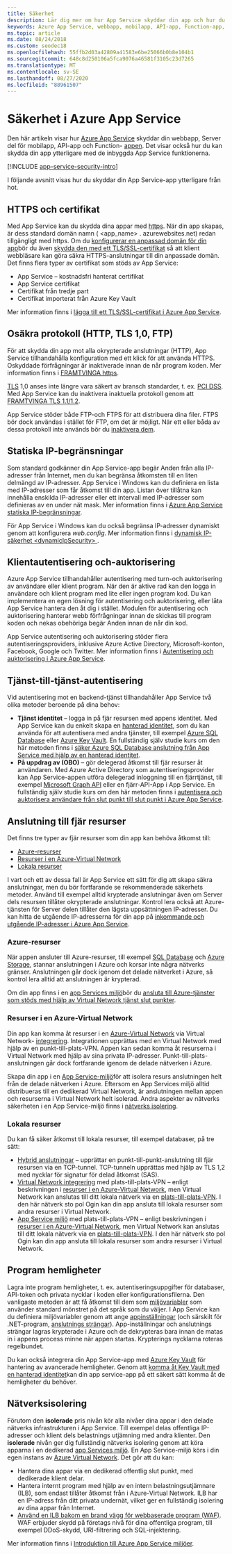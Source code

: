 ```yaml
---
title: Säkerhet
description: Lär dig mer om hur App Service skyddar din app och hur du kan låsa din app ytterligare.
keywords: Azure App Service, webbapp, mobilapp, API-app, Function-app, säkerhet, säker, säker, efterlevnad, kompatibel, certifikat, certifikat, https, FTPS, TLS, förtroende, kryptering, kryptera, krypterad, IP-begränsning, autentisering, auktorisering, autentisering, autentisering, MSI, hanterad tjänst identitet, hanterad identitet, hemligheter, hemlighet, korrigering, korrigering, korrigeringar, version, isolering, nätverks isolering
ms.topic: article
ms.date: 08/24/2018
ms.custom: seodec18
ms.openlocfilehash: 55ffb2d03a42809a41583e6be25066b0b8e104b1
ms.sourcegitcommit: 648c8d250106a5fca9076a46581f3105c23d7265
ms.translationtype: MT
ms.contentlocale: sv-SE
ms.lasthandoff: 08/27/2020
ms.locfileid: "88961507"
---
```

# <a name="security-in-azure-app-service"></a>Säkerhet i Azure App Service

Den här artikeln visar hur [Azure App Service](overview.md) skyddar din webbapp, Server del för mobilapp, API-app och Function- [appen](../azure-functions/index.yml). Det visar också hur du kan skydda din app ytterligare med de inbyggda App Service funktionerna.

[!INCLUDE [app-service-security-intro](../../includes/app-service-security-intro.md)]

I följande avsnitt visas hur du skyddar din App Service-app ytterligare från hot.

## <a name="https-and-certificates"></a>HTTPS och certifikat

Med App Service kan du skydda dina appar med [https](https://wikipedia.org/wiki/HTTPS). När din app skapas, är dess standard domän namn ( \<app_name> . azurewebsites.net) redan tillgängligt med https. Om du [konfigurerar en anpassad domän för din app](app-service-web-tutorial-custom-domain.md)bör du även [skydda den med ett TLS/SSL-certifikat](configure-ssl-bindings.md) så att klient webbläsare kan göra säkra HTTPS-anslutningar till din anpassade domän. Det finns flera typer av certifikat som stöds av App Service:

- App Service – kostnadsfri hanterat certifikat
- App Service certifikat
- Certifikat från tredje part
- Certifikat importerat från Azure Key Vault

Mer information finns i [lägga till ett TLS/SSL-certifikat i Azure App Service](configure-ssl-certificate.md).

## <a name="insecure-protocols-http-tls-10-ftp"></a>Osäkra protokoll (HTTP, TLS 1,0, FTP)

För att skydda din app mot alla okrypterade anslutningar (HTTP), App Service tillhandahålla konfiguration med ett klick för att använda HTTPS. Oskyddade förfrågningar är inaktiverade innan de når program koden. Mer information finns i [FRAMTVINGA https](configure-ssl-bindings.md#enforce-https).

[TLS](https://wikipedia.org/wiki/Transport_Layer_Security) 1,0 anses inte längre vara säkert av bransch standarder, t. ex. [PCI DSS](https://wikipedia.org/wiki/Payment_Card_Industry_Data_Security_Standard). Med App Service kan du inaktivera inaktuella protokoll genom att [FRAMTVINGA TLS 1.1/1.2](configure-ssl-bindings.md#enforce-tls-versions).

App Service stöder både FTP-och FTPS för att distribuera dina filer. FTPS bör dock användas i stället för FTP, om det är möjligt. När ett eller båda av dessa protokoll inte används bör du [inaktivera dem](deploy-ftp.md#enforce-ftps).

## <a name="static-ip-restrictions"></a>Statiska IP-begränsningar

Som standard godkänner din App Service-app begär Anden från alla IP-adresser från Internet, men du kan begränsa åtkomsten till en liten delmängd av IP-adresser. App Service i Windows kan du definiera en lista med IP-adresser som får åtkomst till din app. Listan över tillåtna kan innehålla enskilda IP-adresser eller ett intervall med IP-adresser som definieras av en under nät mask. Mer information finns i [Azure App Service statiska IP-begränsningar](app-service-ip-restrictions.md).

För App Service i Windows kan du också begränsa IP-adresser dynamiskt genom att konfigurera _web.config_. Mer information finns i [dynamisk IP-säkerhet \<dynamicIpSecurity> ](/iis/configuration/system.webServer/security/dynamicIpSecurity/).

## <a name="client-authentication-and-authorization"></a>Klientautentisering och-auktorisering

Azure App Service tillhandahåller autentisering med turn-och auktorisering av användare eller klient program. När den är aktive rad kan den logga in användare och klient program med lite eller ingen program kod. Du kan implementera en egen lösning för autentisering och auktorisering, eller låta App Service hantera den åt dig i stället. Modulen för autentisering och auktorisering hanterar webb förfrågningar innan de skickas till program koden och nekas obehöriga begär Anden innan de når din kod.

App Service autentisering och auktorisering stöder flera autentiseringsproviders, inklusive Azure Active Directory, Microsoft-konton, Facebook, Google och Twitter. Mer information finns i [Autentisering och auktorisering i Azure App Service](overview-authentication-authorization.md).

## <a name="service-to-service-authentication"></a>Tjänst-till-tjänst-autentisering

Vid autentisering mot en backend-tjänst tillhandahåller App Service två olika metoder beroende på dina behov:

- **Tjänst identitet** – logga in på fjär resursen med appens identitet. Med App Service kan du enkelt skapa en [hanterad identitet](overview-managed-identity.md), som du kan använda för att autentisera med andra tjänster, till exempel [Azure SQL Database](/azure/sql-database/) eller [Azure Key Vault](../key-vault/index.yml). En fullständig själv studie kurs om den här metoden finns i [säker Azure SQL Database anslutning från App Service med hjälp av en hanterad identitet](app-service-web-tutorial-connect-msi.md).
- **På uppdrag av (OBO)** – gör delegerad åtkomst till fjär resurser åt användaren. Med Azure Active Directory som autentiseringsprovider kan App Service-appen utföra delegerad inloggning till en fjärrtjänst, till exempel [Microsoft Graph API](../active-directory/develop/microsoft-graph-intro.md) eller en fjärr-API-App i App Service. En fullständig själv studie kurs om den här metoden finns i [autentisera och auktorisera användare från slut punkt till slut punkt i Azure App Service](tutorial-auth-aad.md).

## <a name="connectivity-to-remote-resources"></a>Anslutning till fjär resurser

Det finns tre typer av fjär resurser som din app kan behöva åtkomst till: 

- [Azure-resurser](#azure-resources)
- [Resurser i en Azure-Virtual Network](#resources-inside-an-azure-virtual-network)
- [Lokala resurser](#on-premises-resources)

I vart och ett av dessa fall är App Service ett sätt för dig att skapa säkra anslutningar, men du bör fortfarande se rekommenderade säkerhets metoder. Använd till exempel alltid krypterade anslutningar även om Server dels resursen tillåter okrypterade anslutningar. Kontrol lera också att Azure-tjänsten för Server delen tillåter den lägsta uppsättningen IP-adresser. Du kan hitta de utgående IP-adresserna för din app på [inkommande och utgående IP-adresser i Azure App Service](overview-inbound-outbound-ips.md).

### <a name="azure-resources"></a>Azure-resurser

När appen ansluter till Azure-resurser, till exempel [SQL Database](https://azure.microsoft.com/services/sql-database/) och [Azure Storage](../storage/index.yml), stannar anslutningen i Azure och korsar inte några nätverks gränser. Anslutningen går dock igenom det delade nätverket i Azure, så kontrol lera alltid att anslutningen är krypterad. 

Om din app finns i en [app Services miljö](environment/intro.md)bör du [ansluta till Azure-tjänster som stöds med hjälp av Virtual Network tjänst slut punkter](../virtual-network/virtual-network-service-endpoints-overview.md).

### <a name="resources-inside-an-azure-virtual-network"></a>Resurser i en Azure-Virtual Network

Din app kan komma åt resurser i en [Azure-Virtual Network](../virtual-network/index.yml) via Virtual Network- [integrering](web-sites-integrate-with-vnet.md). Integrationen upprättas med en Virtual Network med hjälp av en punkt-till-plats-VPN. Appen kan sedan komma åt resurserna i Virtual Network med hjälp av sina privata IP-adresser. Punkt-till-plats-anslutningen går dock fortfarande igenom de delade nätverken i Azure. 

Skapa din app i en [App Service-miljö](environment/intro.md)för att isolera resurs anslutningen helt från de delade nätverken i Azure. Eftersom en App Services miljö alltid distribueras till en dedikerad Virtual Network, är anslutningen mellan appen och resurserna i Virtual Network helt isolerad. Andra aspekter av nätverks säkerheten i en App Service-miljö finns i [nätverks isolering](#network-isolation).

### <a name="on-premises-resources"></a>Lokala resurser

Du kan få säker åtkomst till lokala resurser, till exempel databaser, på tre sätt: 

- [Hybrid anslutningar](app-service-hybrid-connections.md) – upprättar en punkt-till-punkt-anslutning till fjär resursen via en TCP-tunnel. TCP-tunneln upprättas med hjälp av TLS 1,2 med nycklar för signatur för delad åtkomst (SAS).
- [Virtual Network integrering](web-sites-integrate-with-vnet.md) med plats-till-plats-VPN – enligt beskrivningen i [resurser i en Azure-Virtual Network](#resources-inside-an-azure-virtual-network), men Virtual Network kan anslutas till ditt lokala nätverk via en [plats-till-plats-VPN](../vpn-gateway/vpn-gateway-howto-site-to-site-resource-manager-portal.md). I den här nätverk sto pol Ogin kan din app ansluta till lokala resurser som andra resurser i Virtual Network.
- [App Service miljö](environment/intro.md) med plats-till-plats-VPN – enligt beskrivningen i [resurser i en Azure-Virtual Network](#resources-inside-an-azure-virtual-network), men Virtual Network kan anslutas till ditt lokala nätverk via en [plats-till-plats-VPN](../vpn-gateway/vpn-gateway-howto-site-to-site-resource-manager-portal.md). I den här nätverk sto pol Ogin kan din app ansluta till lokala resurser som andra resurser i Virtual Network.

## <a name="application-secrets"></a>Program hemligheter

Lagra inte program hemligheter, t. ex. autentiseringsuppgifter för databaser, API-token och privata nycklar i koden eller konfigurationsfilerna. Den vanligaste metoden är att få åtkomst till dem som [miljövariabler](https://wikipedia.org/wiki/Environment_variable) som använder standard mönstret på det språk som du väljer. I App Service kan du definiera miljövariabler genom att ange [appinställningar](configure-common.md#configure-app-settings) (och särskilt för .NET-program, [anslutnings strängar](configure-common.md#configure-connection-strings)). App-inställningar och anslutnings strängar lagras krypterade i Azure och de dekrypteras bara innan de matas in i appens process minne när appen startas. Krypterings nycklarna roteras regelbundet.

Du kan också integrera din App Service-app med [Azure Key Vault](../key-vault/index.yml) för hantering av avancerade hemligheter. Genom att [komma åt Key Vault med en hanterad identitet](../key-vault/general/tutorial-net-create-vault-azure-web-app.md)kan din app service-app på ett säkert sätt komma åt de hemligheter du behöver.

## <a name="network-isolation"></a>Nätverksisolering

Förutom den **isolerade** pris nivån kör alla nivåer dina appar i den delade nätverks infrastrukturen i App Service. Till exempel delas offentliga IP-adresser och klient dels belastnings utjämning med andra klienter. Den **isolerade** nivån ger dig fullständig nätverks isolering genom att köra apparna i en dedikerad [app Services miljö](environment/intro.md). En App Service-miljö körs i din egen instans av [Azure Virtual Network](../virtual-network/index.yml). Det gör att du kan: 

- Hantera dina appar via en dedikerad offentlig slut punkt, med dedikerade klient delar.
- Hantera internt program med hjälp av en intern belastningsutjämnare (ILB), som endast tillåter åtkomst från i Azure-Virtual Network. ILB har en IP-adress från ditt privata undernät, vilket ger en fullständig isolering av dina appar från Internet.
- [Använd en ILB bakom en brand vägg för webbaserade program (WAF)](environment/integrate-with-application-gateway.md). WAF erbjuder skydd på företags nivå för dina offentliga program, till exempel DDoS-skydd, URI-filtrering och SQL-injektering.

Mer information finns i [Introduktion till Azure App Service miljöer](environment/intro.md).